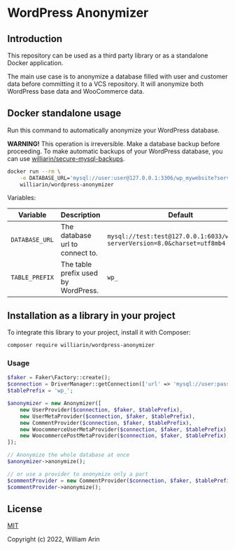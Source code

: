 # WordPress Anonymizer

## Introduction

This repository can be used as a third party library or as a standalone Docker application.

The main use case is to anonymize a database filled with user and customer data before committing it to a VCS repository.
It will anonymize both WordPress base data and WooCommerce data. 

## Docker standalone usage

Run this command to automatically anonymize your WordPress database.

**WARNING!** This operation is irreversible. Make a database backup before proceeding.
To make automatic backups of your WordPress database, you can use [williarin/secure-mysql-backups](https://github.com/williarin/secure-mysql-backups).

```bash
docker run --rm \
    -e DATABASE_URL='mysql://user:user@127.0.0.1:3306/wp_mywebsite?serverVersion=8.0&charset=utf8mb4' \
    williarin/wordpress-anonymizer
```

Variables:

| Variable       | Description                         | Default                                                                      |
|----------------|-------------------------------------|------------------------------------------------------------------------------|
| `DATABASE_URL` | The database url to connect to.     | `mysql://test:test@127.0.0.1:6033/wp_test?serverVersion=8.0&charset=utf8mb4` |
| `TABLE_PREFIX` | The table prefix used by WordPress. | `wp_`                                                                        |


## Installation as a library in your project

To integrate this library to your project, install it with Composer:
```bash
composer require williarin/wordpress-anonymizer
```

### Usage

```php
$faker = Faker\Factory::create();
$connection = DriverManager::getConnection(['url' => 'mysql://user:pass@localhost:3306/wp_mywebsite?serverVersion=8.0']);
$tablePrefix = 'wp_';

$anonymizer = new Anonymizer([
    new UserProvider($connection, $faker, $tablePrefix),
    new UserMetaProvider($connection, $faker, $tablePrefix),
    new CommentProvider($connection, $faker, $tablePrefix),
    new WoocommerceUserMetaProvider($connection, $faker, $tablePrefix),
    new WoocommercePostMetaProvider($connection, $faker, $tablePrefix),
]);

// Anonymize the whole database at once
$anonymizer->anonymize();

// or use a provider to anonymize only a part
$commentProvider = new CommentProvider($connection, $faker, $tablePrefix);
$commentProvider->anonymize();
```

## License

[MIT](LICENSE)

Copyright (c) 2022, William Arin
